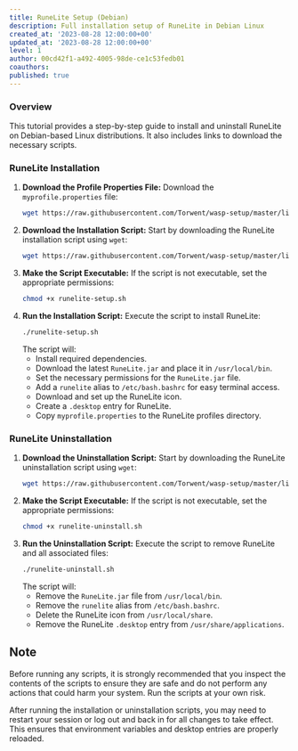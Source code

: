 ```yaml
---
title: RuneLite Setup (Debian)
description: Full installation setup of RuneLite in Debian Linux
created_at: '2023-08-28 12:00:00+00'
updated_at: '2023-08-28 12:00:00+00'
level: 1
author: 00cd42f1-a492-4005-98de-ce1c53fedb01
coauthors: 
published: true
---
```


### Overview

This tutorial provides a step-by-step guide to install and uninstall RuneLite on Debian-based Linux distributions. It also includes links to download the necessary scripts.

### RuneLite Installation

1. **Download the Profile Properties File:**
   Download the `myprofile.properties` file:
   ```bash
   wget https://raw.githubusercontent.com/Torwent/wasp-setup/master/linux/myprofile.properties
   ```
2. **Download the Installation Script:**
   Start by downloading the RuneLite installation script using `wget`:
   ```bash
   wget https://raw.githubusercontent.com/Torwent/wasp-setup/master/linux/runelite-setup.sh
   ```
3. **Make the Script Executable:**
   If the script is not executable, set the appropriate permissions:
   ```bash
   chmod +x runelite-setup.sh
   ```
4. **Run the Installation Script:**
   Execute the script to install RuneLite:
   ```bash
   ./runelite-setup.sh
   ```
   The script will:
   - Install required dependencies.
   - Download the latest `RuneLite.jar` and place it in `/usr/local/bin`.
   - Set the necessary permissions for the `RuneLite.jar` file.
   - Add a `runelite` alias to `/etc/bash.bashrc` for easy terminal access.
   - Download and set up the RuneLite icon.
   - Create a `.desktop` entry for RuneLite.
   - Copy `myprofile.properties` to the RuneLite profiles directory.

### RuneLite Uninstallation

1. **Download the Uninstallation Script:**
   Start by downloading the RuneLite uninstallation script using `wget`:
   ```bash
   wget https://raw.githubusercontent.com/Torwent/wasp-setup/master/linux/runelite-uninstall.sh
   ```
2. **Make the Script Executable:**
   If the script is not executable, set the appropriate permissions:
   ```bash
   chmod +x runelite-uninstall.sh
   ```
3. **Run the Uninstallation Script:**
   Execute the script to remove RuneLite and all associated files:
   ```bash
   ./runelite-uninstall.sh
   ```
   The script will:
   - Remove the `RuneLite.jar` file from `/usr/local/bin`.
   - Remove the `runelite` alias from `/etc/bash.bashrc`.
   - Delete the RuneLite icon from `/usr/local/share`.
   - Remove the RuneLite `.desktop` entry from `/usr/share/applications`.

## Note

Before running any scripts, it is strongly recommended that you inspect the contents of the scripts to ensure they are safe and do not perform any actions that could harm your system. Run the scripts at your own risk.

After running the installation or uninstallation scripts, you may need to restart your session or log out and back in for all changes to take effect. This ensures that environment variables and desktop entries are properly reloaded.

